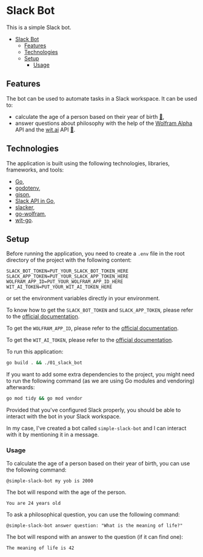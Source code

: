 # Slack Bot

This is a simple Slack bot.

- [Slack Bot](#slack-bot)
  - [Features](#features)
  - [Technologies](#technologies)
  - [Setup](#setup)
    - [Usage](#usage)

## Features

The bot can be used to automate tasks in a Slack workspace. It can be used to:

- calculate the age of a person based on their year of birth [🎥](https://www.youtube.com/watch?v=jFfo23yIWac&t=9057s),
- answer questions about philosophy with the help of the [Wolfram Alpha](https://www.wolframalpha.com/) API and the [wit.ai](https://wit.ai/) API [🎥](https://www.youtube.com/watch?v=jFfo23yIWac&t=26935s).

## Technologies

The application is built using the following technologies, libraries, frameworks, and tools:

- [Go](https://golang.org/),
- [godotenv](https://github.com/joho/godotenv),
- [gjson](https://github.com/tidwall/gjson),
- [Slack API in Go](https://github.com/slack-go/slack),
- [slacker](https://github.com/slack-io/slacker),
- [go-wolfram](https://github.com/krognol/go-wolfram),
- [wit-go](https://github.com/wit-ai/wit-go).

## Setup

Before running the application, you need to create a `.env` file in the root directory of the project with the following content:

```env
SLACK_BOT_TOKEN=PUT_YOUR_SLACK_BOT_TOKEN_HERE
SLACK_APP_TOKEN=PUT_YOUR_SLACK_APP_TOKEN_HERE
WOLFRAM_APP_ID=PUT_YOUR_WOLFRAM_APP_ID_HERE
WIT_AI_TOKEN=PUT_YOUR_WIT_AI_TOKEN_HERE
```

or set the environment variables directly in your environment.

To know how to get the `SLACK_BOT_TOKEN` and `SLACK_APP_TOKEN`, please refer to the [official documentation](https://api.slack.com/start/quickstart).

To get the `WOLFRAM_APP_ID`, please refer to the [official documentation](https://products.wolframalpha.com/api/).

To get the `WIT_AI_TOKEN`, please refer to the [official documentation](https://wit.ai/docs/http/20200513).

To run this application:

```bash
go build . && ./01_slack_bot
```

If you want to add some extra dependencies to the project, you might need to run the following command (as we are using Go modules and vendoring) afterwards:

```bash
go mod tidy && go mod vendor
```

Provided that you've configured Slack properly, you should be able to interact with the bot in your Slack workspace.

In my case, I've created a bot called `simple-slack-bot` and I can interact with it by mentioning it in a message.

### Usage

To calculate the age of a person based on their year of birth, you can use the following command:

```text
@simple-slack-bot my yob is 2000
```

The bot will respond with the age of the person.

```text
You are 24 years old
```

To ask a philosophical question, you can use the following command:

```text
@simple-slack-bot answer question: "What is the meaning of life?"
```

The bot will respond with an answer to the question (if it can find one):

```text
The meaning of life is 42
```
